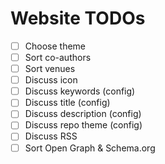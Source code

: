 # Website TODOs

- [ ] Choose theme
- [ ] Sort co-authors
- [ ] Sort venues
- [ ] Discuss icon
- [ ] Discuss keywords (config)
- [ ] Discuss title (config)
- [ ] Discuss description (config)
- [ ] Discuss repo theme (config)
- [ ] Discuss RSS
- [ ] Sort Open Graph & Schema.org
